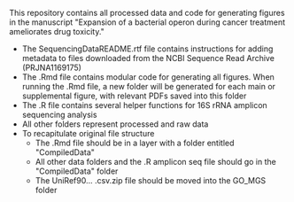 This repository contains all processed data and code for generating figures in the manuscript "Expansion of a bacterial operon during cancer treatment ameliorates drug toxicity."
 - The SequencingDataREADME.rtf file contains instructions for adding metadata to files downloaded from the NCBI Sequence Read Archive (PRJNA1169175)
 - The .Rmd file contains modular code for generating all figures. When running the .Rmd file, a new folder will be generated for each main or supplemental figure, with relevant PDFs saved into this folder
 - The .R file contains several helper functions for 16S rRNA amplicon sequencing analysis
 - All other folders represent processed and raw data
 - To recapitulate original file structure
     - The .Rmd file should be in a layer with a folder entitled "CompiledData"
     - All other data folders and the .R amplicon seq file should go in the "CompiledData" folder
     - The UniRef90... .csv.zip file should be moved into the GO_MGS folder
  
  
